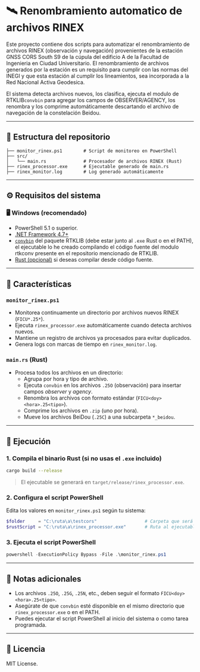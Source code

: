 # 🛰️ Renombramiento automatico de archivos RINEX

Este proyecto contiene dos scripts para automatizar el renombramiento de archivos RINEX (observación y navegación) provenientes de la estación GNSS CORS South S9 de la cúpula del edificio A de la Facultad de Ingenieria en Ciudad Universitario. El renombramiento de archivos generados por la estación es un requisito para cumplir con las normas del INEGI y que esta estación al cumplir los lineamientos, sea incorporada a la Red Nacional Activa Geodesica.  

El sistema detecta archivos nuevos, los clasifica, ejecuta el modulo de RTKLIB`convbin` para agregar los campos de OBSERVER/AGENCY, los renombra y los comprime automáticamente descartando el archivo de navegación de la constelación Beidou.

---

## 📁 Estructura del repositorio

```
├── monitor_rinex.ps1        # Script de monitoreo en PowerShell
├── src/
│   └── main.rs              # Procesador de archivos RINEX (Rust)
├── rinex_processor.exe      # Ejecutable generado de main.rs
├── rinex_monitor.log        # Log generado automáticamente
```

---

## ⚙️ Requisitos del sistema

### 🖥 Windows (recomendado)
- PowerShell 5.1 o superior.
- [.NET Framework 4.7+](https://dotnet.microsoft.com/en-us/download/dotnet-framework)
- [`convbin`](https://rtkexplorer.com/downloads/) del paquete RTKLIB (debe estar junto al `.exe` Rust o en el PATH), el ejecutable lo he creado compilando el código fuente del modulo rtkconv presente en el repositorio mencionado de RTKLIB.
- [Rust (opcional)](https://www.rust-lang.org/) si deseas compilar desde código fuente.

---

## 📌 Características

### `monitor_rinex.ps1`
- Monitorea continuamente un directorio por archivos nuevos RINEX (`FICU*.25*`).
- Ejecuta `rinex_processor.exe` automáticamente cuando detecta archivos nuevos.
- Mantiene un registro de archivos ya procesados para evitar duplicados.
- Genera logs con marcas de tiempo en `rinex_monitor.log`.

### `main.rs` (Rust)
- Procesa todos los archivos en un directorio:
  - Agrupa por hora y tipo de archivo.
  - Ejecuta `convbin` en los archivos `.25O` (observación) para insertar campos *observer* y *agency*.
  - Renombra los archivos con formato estándar (`FICU<doy><hora>.25<tipo>`).
  - Comprime los archivos en `.zip` (uno por hora).
  - Mueve los archivos BeiDou (`.25C`) a una subcarpeta `*_beidou`.

---

## 🚀 Ejecución

### 1. Compila el binario Rust (si no usas el `.exe` incluido)

```bash
cargo build --release
```

> El ejecutable se generará en `target/release/rinex_processor.exe`.

### 2. Configura el script PowerShell

Edita los valores en `monitor_rinex.ps1` según tu sistema:

```powershell
$folder     = "C:\ruta\a\testcors"                  # Carpeta que será monitoreada
$rustScript = "C:\ruta\a\rinex_processor.exe"       # Ruta al ejecutable Rust
```

### 3. Ejecuta el script PowerShell

```powershell
powershell -ExecutionPolicy Bypass -File .\monitor_rinex.ps1
```

---

## 🧠 Notas adicionales

- Los archivos `.25O`, `.25G`, `.25N`, etc., deben seguir el formato `FICU<doy><hora>.25<tipo>`.
- Asegúrate de que `convbin` esté disponible en el mismo directorio que `rinex_processor.exe` o en el PATH.
- Puedes ejecutar el script PowerShell al inicio del sistema o como tarea programada.

---

## 📄 Licencia

MIT License.
